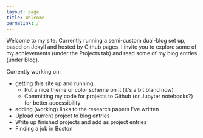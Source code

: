 ```yaml
---
layout: page
title: Welcome
permalink: /
---
```


Welcome to my site. Currently running a semi-custom dual-blog set up, based on Jekyll and hosted by Github pages. I invite you to explore some of my achievements (under the Projects tab) and read some of my blog entries (under Blog).

Currently working on: 

* getting this site up and running:
  * Put a nice theme or color scheme on it (it's a bit bland now)
  * Committing my code for projects to Github (or Jupyter notebooks?) for better accessibility
* adding (working) links to the research papers I've written
* Upload current project to blog entries
* Write up finished projects and add as project entries
* Finding a job in Boston